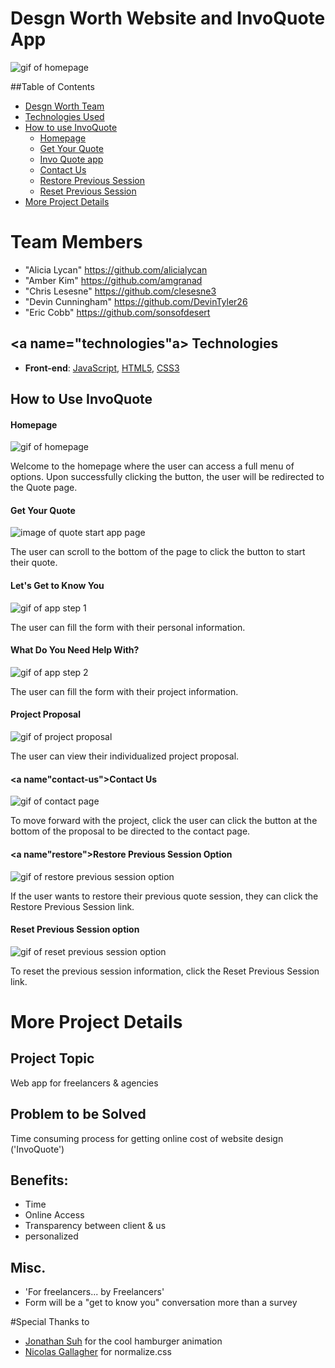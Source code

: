 **Desgn Worth Website and InvoQuote App**
=======

![gif of homepage](/blueprints/screen-capture/step-1a.gif "Step 1a")

##Table of Contents
* [Desgn Worth Team](#team)
* [Technologies Used](#technologies)
* [How to use InvoQuote](#how-to-use)
  * [Homepage](#homepage)
  * [Get Your Quote](#get-your-quote)
  * [Invo Quote app](#invo-quote-app)
  * [Contact Us](#contact-us)
  * [Restore Previous Session](#restore)
  * [Reset Previous Session](#reset)
* [More Project Details](#details)

# <a name="team"></a>Team Members
* "Alicia Lycan" <https://github.com/alicialycan>
* "Amber Kim" <https://github.com/amgranad>
* "Chris Lesesne" <https://github.com/clesesne3>
* "Devin Cunningham" <https://github.com/DevinTyler26>
* "Eric Cobb" <https://github.com/sonsofdesert>


## <a name="technologies"a></a> Technologies
* **Front-end**: [JavaScript](https://developer.mozilla.org/en-US/docs/Web/JavaScript),  [HTML5](https://developer.mozilla.org/en-US/docs/Web/Guide/HTML/HTML5), [CSS3](https://developer.mozilla.org/en-US/docs/Web/CSS/CSS3)

## <a name="how-to-use"></a>How to Use InvoQuote
#### <a name="homepage"></a>Homepage
![gif of homepage](/blueprints/screen-capture/step-1a.gif "Step 1a")

Welcome to the homepage where the user can access a full menu of options. Upon successfully clicking the button, the user will be redirected to the Quote page.

#### <a name="get-a-quote"></a>Get Your Quote
![image of quote start app page](/blueprints/screen-capture/step-1b.gif "Step 1b")

The user can scroll to the bottom of the page to click the button to start their quote.

#### <a name="lets-get-to-know-you"></a>Let's Get to Know You
![gif of app step 1](/blueprints/screen-capture/step-2.gif "Step 2")

The user can fill the form with their personal information.

#### <a name="what-do-you-need-help-with"></a>What Do You Need Help With?
![gif of app step 2](/blueprints/screen-capture/step-3.gif "Step 3")

The user can fill the form with their project information.

#### <a name="project-proposal"></a>Project Proposal
![gif of project proposal](/blueprints/screen-capture/step-4-proposal.gif "Step 4")

The user can view their individualized project proposal.

#### <a name"contact-us"></a>Contact Us
![gif of contact page](/blueprints/screen-capture/step-5-contact.gif "Step 5")

To move forward with the project, click the user can click the button at the bottom of the proposal to be directed to the contact page.

#### <a name"restore"></a>Restore Previous Session Option
![gif of restore previous session option](/blueprints/screen-capture/restore-previous-session.gif "How to Restore Your Previous Session")

If the user wants to restore their previous quote session, they can click the Restore Previous Session link.

#### <a name="reset"></a>Reset Previous Session option
![gif of reset previous session option](/blueprints/screen-capture/reset-previous-session.gif "How to Reset Your Previous Session")

To reset the previous session information, click the Reset Previous Session link.

# <a name="details"></a> More Project Details

## Project Topic
Web app for freelancers & agencies

## Problem to be Solved
Time consuming process for getting online cost of website design ('InvoQuote')

## Benefits:
* Time
* Online Access
* Transparency between client & us
* personalized

## Misc.
* 'For freelancers... by Freelancers'
* Form will be a "get to know you" conversation more than a survey

#Special Thanks to
* [Jonathan Suh](https://jonsuh.com/hamburgers/) for the cool hamburger animation
* [Nicolas Gallagher](https://github.com/necolas) for normalize.css
